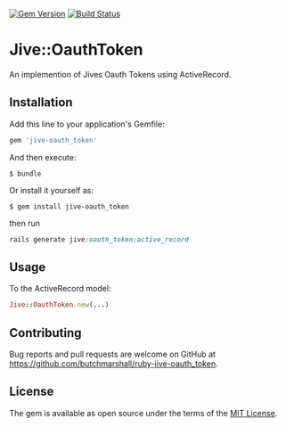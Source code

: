 [![Gem Version](https://badge.fury.io/rb/jive-oauth_token.svg)](http://badge.fury.io/rb/jive-oauth_token)
[![Build Status](https://travis-ci.org/butchmarshall/ruby-jive-oauth_token.svg?branch=master)](https://travis-ci.org/butchmarshall/ruby-jive-oauth_token)

# Jive::OauthToken

An implemention of Jives Oauth Tokens using ActiveRecord.

## Installation

Add this line to your application's Gemfile:

```ruby
gem 'jive-oauth_token'
```

And then execute:

    $ bundle

Or install it yourself as:

    $ gem install jive-oauth_token

then run

```ruby
rails generate jive:oauth_token:active_record
```

## Usage

To the ActiveRecord model:

```ruby
Jive::OauthToken.new(...)
```

## Contributing

Bug reports and pull requests are welcome on GitHub at https://github.com/butchmarshall/ruby-jive-oauth_token.


## License

The gem is available as open source under the terms of the [MIT License](http://opensource.org/licenses/MIT).

